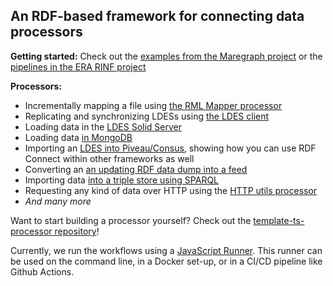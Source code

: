 ## An RDF-based framework for connecting data processors

__Getting started:__ Check out the [examples from the Maregraph project](https://github.com/rdf-connect/maregraph-examples) or the [pipelines in the ERA RINF project](https://github.com/julianrojas87/CA-RINF-LDES)

__Processors:__

 * Incrementally mapping a file using [the RML Mapper processor](https://github.com/julianrojas87/rml-mapper-processor-ts)
 * Replicating and synchronizing LDESs using [the LDES client](https://github.com/rdf-connect/ldes-client)
 * Loading data in the [LDES Solid Server](https://github.com/rdf-connect/LDES-Solid-Server)
 * Loading data [in MongoDB](https://github.com/rdf-connect/sds-storage-writer-mongo)
 * Importing an [LDES into Piveau/Consus](https://github.com/rdf-connect/piveau-consus-importing-ldes), showing how you can use RDF Connect within other frameworks as well
 * Converting an [an updating RDF data dump into a feed](https://github.com/rdf-connect/dumps-to-feed-processor-ts)
 * Importing data [into a triple store using SPARQL](https://github.com/rdf-connect/sparql-ingest-processor-ts)
 * Requesting any kind of data over HTTP using the [HTTP utils processor](https://github.com/rdf-connect/http-utils-processor-ts)
 * _And many more_

Want to start building a processor yourself? Check out the [template-ts-processor repository](https://github.com/rdf-connect/template-processor-ts)!

Currently, we run the workflows using a [JavaScript Runner](https://github.com/rdf-connect/js-runner). This runner can be used on the command line, in a Docker set-up, or in a CI/CD pipeline like Github Actions.
